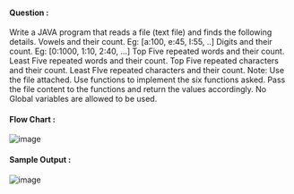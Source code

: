 #### Question : 
Write a JAVA program that reads a file (text file) and finds the following details.
Vowels and their count. Eg: [a:100, e:45, I:55, ..]
Digits and their count. Eg: [0:1000, 1:10, 2:40, ...]
Top Five repeated words and their count.
Least Five repeated words and their count.
Top Five repeated characters and their count.
Least FIve repeated characters and their count.
Note:
Use the file attached.
Use functions to implement the six functions asked.
Pass the file content to the functions and return the values accordingly.
No Global variables are allowed to be used.

#### Flow Chart :

![image](https://github.com/Niranjana2001/22122135-MDS273L-JAVA/assets/118504444/d0252784-61a2-4281-ad96-4d01eab36dbc)

#### Sample Output : 

![image](https://github.com/Niranjana2001/22122135-MDS273L-JAVA/assets/118504444/8bf51804-03eb-4132-a08c-ca0f7739e77a)
